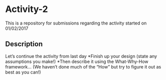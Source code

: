Activity-2
==========
This is a repository for submissions regarding the activity started on 01/02/2017

Description
-----------
Let’s continue the activity from last day
  *Finish up your design (state any assumptions you make!)
  *Then describe it using the What-Why-How framework… (We haven’t done much of the “How” but try to figure it out as best as you can!)